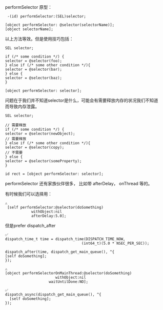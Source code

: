 performSelector 原型：
 
```
 -(id) performSelector:(SEL)selector;
 
[object performSelector: @selector(selectorName)];
[object selectorName];

```

以上方法等效。但是使用技巧包括：

```
SEL selector;
  
if (/* some condition */) {
selector = @selector(foo);
} else if (/* some other condition */){
selector = @selector(bar);
} else {
selector = @selector(baz);
}
  
[object performSelector: selector];

```


问题在于我们并不知道selector是什么，可能会有需要释放内存的状况我们不知道而导致内存泄露。

```
SEL selector;
  
// 需要释放 
if (/* some condition */) {
selector = @selector(newObject);
// 需要释放
} else if (/* some other condition */){
selector = @selector(copy);
// 不需要
} else {
selector = @selector(someProperty);
}
  
id rect = [object performSelector: selector];
```


performSelector 还有家族伙伴很多， 比如带 afterDelay， onThread 等的。

有时候我们可以选择用：

```
⚠️
 [self performSelector:@selector(doSomething)
            withObject:nil
            afterDelay:5.0];

```

但是prefer dispatch_after 

```
✅
dispatch_time_t time = dispatch_time(DISPATCH_TIME_NOW,
                                   (int64_t)(5.0 * NSEC_PER_SEC));
  
dispatch_after(time, dispatch_get_main_queue(), ^{
[self doSomething];
});
```


```
⚠️
[object performSelectorOnMainThread:@selector(doSomething)
                       withObject:nil
                    waitUntilDone:NO];
                    
✅                    
dispatch_async(dispatch_get_main_queue(), ^{
  [self doSomething];
});
```           

